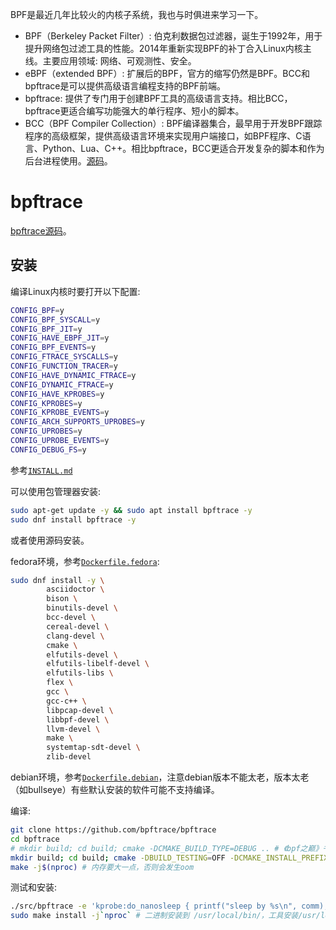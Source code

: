 <!-- public begin -->
BPF是最近几年比较火的内核子系统，我也与时俱进来学习一下。

- BPF（Berkeley Packet Filter）: 伯克利数据包过滤器，诞生于1992年，用于提升网络包过滤工具的性能。2014年重新实现BPF的补丁合入Linux内核主线。主要应用领域: 网络、可观测性、安全。
- eBPF（extended BPF）: 扩展后的BPF，官方的缩写仍然是BPF。BCC和bpftrace是可以提供高级语言编程支持的BPF前端。
- bpftrace: 提供了专门用于创建BPF工具的高级语言支持。相比BCC，bpftrace更适合编写功能强大的单行程序、短小的脚本。
- BCC（BPF Compiler Collection）: BPF编译器集合，最早用于开发BPF跟踪程序的高级框架，提供高级语言环境来实现用户端接口，如BPF程序、C语言、Python、Lua、C++。相比bpftrace，BCC更适合开发复杂的脚本和作为后台进程使用。[源码](https://github.com/iovisor/bcc)。
<!-- public end -->

# bpftrace

[bpftrace源码](https://github.com/bpftrace/bpftrace)。

## 安装

编译Linux内核时要打开以下配置:
```sh
CONFIG_BPF=y
CONFIG_BPF_SYSCALL=y
CONFIG_BPF_JIT=y
CONFIG_HAVE_EBPF_JIT=y
CONFIG_BPF_EVENTS=y
CONFIG_FTRACE_SYSCALLS=y
CONFIG_FUNCTION_TRACER=y
CONFIG_HAVE_DYNAMIC_FTRACE=y
CONFIG_DYNAMIC_FTRACE=y
CONFIG_HAVE_KPROBES=y
CONFIG_KPROBES=y
CONFIG_KPROBE_EVENTS=y
CONFIG_ARCH_SUPPORTS_UPROBES=y
CONFIG_UPROBES=y
CONFIG_UPROBE_EVENTS=y
CONFIG_DEBUG_FS=y
```

参考[`INSTALL.md`](https://github.com/bpftrace/bpftrace/blob/master/INSTALL.md)

可以使用包管理器安装:
```sh
sudo apt-get update -y && sudo apt install bpftrace -y
sudo dnf install bpftrace -y
```

或者使用源码安装。

fedora环境，参考[`Dockerfile.fedora`](https://github.com/bpftrace/bpftrace/blob/master/docker/Dockerfile.fedora):
```sh
sudo dnf install -y \
        asciidoctor \
        bison \
        binutils-devel \
        bcc-devel \
        cereal-devel \
        clang-devel \
        cmake \
        elfutils-devel \
        elfutils-libelf-devel \
        elfutils-libs \
        flex \
        gcc \
        gcc-c++ \
        libpcap-devel \
        libbpf-devel \
        llvm-devel \
        make \
        systemtap-sdt-devel \
        zlib-devel
```

debian环境，参考[`Dockerfile.debian`](https://github.com/bpftrace/bpftrace/blob/master/docker/Dockerfile.debian)，注意debian版本不能太老，版本太老（如bullseye）有些默认安装的软件可能不支持编译。

编译:
```sh
git clone https://github.com/bpftrace/bpftrace
cd bpftrace
# mkdir build; cd build; cmake -DCMAKE_BUILD_TYPE=DEBUG .. # 《bpf之巅》书上的命令
mkdir build; cd build; cmake -DBUILD_TESTING=OFF -DCMAKE_INSTALL_PREFIX=/usr/local ..
make -j$(nproc) # 内存要大一点，否则会发生oom
```

测试和安装:
```sh
./src/bpftrace -e 'kprobe:do_nanosleep { printf("sleep by %s\n", comm); }' # 输出 "sleep by crond" 之类的
sudo make install -j`nproc` # 二进制安装到 /usr/local/bin/，工具安装/usr/local/share/bpftrace/tools/
```
